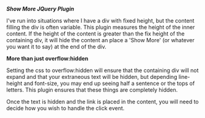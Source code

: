 ***Show More JQuery Plugin***

I've run into situations where I have a div with fixed height, but the content filling the div is often variable.  This plugin measures the height of the inner content.  If the height of the content is greater than the fix height of the containing div, it will hide the content an place a 'Show More' (or whatever you want it to say) at the end of the div.

**More than just overflow:hidden**

Setting the css to overflow:hidden will ensure that the containing div will not expand and that your extraneous text will be hidden, but depending line-height and font-size, you may end up seeing half a sentence or the tops of letters.  This plugin ensures that these things are completely hidden.

Once the text is hidden and the link is placed in the content, you will need to decide how you wish to handle the click event.
